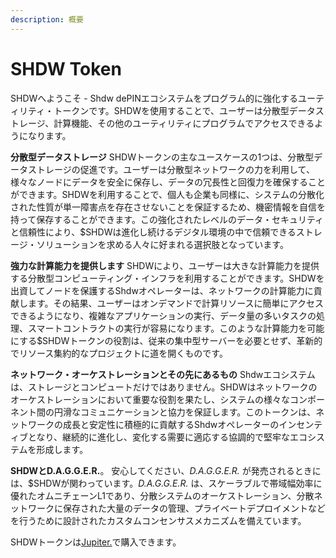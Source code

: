 ```yaml
---
description: 概要
---
```


# SHDW Token

SHDWへようこそ - Shdw dePINエコシステムをプログラム的に強化するユーティリティ・トークンです。SHDWを使用することで、ユーザーは分散型データストレージ、計算機能、その他のユーティリティにプログラムでアクセスできるようになります。

**分散型データストレージ**
SHDWトークンの主なユースケースの1つは、分散型データストレージの促進です。ユーザーは分散型ネットワークの力を利用して、様々なノードにデータを安全に保存し、データの冗長性と回復力を確保することができます。SHDWを利用することで、個人も企業も同様に、システムの分散化された性質が単一障害点を存在させないことを保証するため、機密情報を自信を持って保存することができます。この強化されたレベルのデータ・セキュリティと信頼性により、$SHDWは進化し続けるデジタル環境の中で信頼できるストレージ・ソリューションを求める人々に好まれる選択肢となっています。

**強力な計算能力を提供します**
SHDWにより、ユーザーは大きな計算能力を提供する分散型コンピューティング・インフラを利用することができます。SHDWを出資してノードを保護するShdwオペレーターは、ネットワークの計算能力に貢献します。その結果、ユーザーはオンデマンドで計算リソースに簡単にアクセスできるようになり、複雑なアプリケーションの実行、データ量の多いタスクの処理、スマートコントラクトの実行が容易になります。このような計算能力を可能にする$SHDWトークンの役割は、従来の集中型サーバーを必要とせず、革新的でリソース集約的なプロジェクトに道を開くものです。

**ネットワーク・オーケストレーションとその先にあるもの**
Shdwエコシステムは、ストレージとコンピュートだけではありません。SHDWはネットワークのオーケストレーションにおいて重要な役割を果たし、システムの様々なコンポーネント間の円滑なコミュニケーションと協力を保証します。このトークンは、ネットワークの成長と安定性に積極的に貢献するShdwオペレーターのインセンティブとなり、継続的に進化し、変化する需要に適応する協調的で堅牢なエコシステムを形成します。

**SHDWとD.A.G.G.E.R.**。
安心してください、_D.A.G.G.E.R._ が発売されるときには、$SHDWが関わっています。_D.A.G.G.E.R._ は、スケーラブルで帯域幅効率に優れたオムニチェーンL1であり、分散システムのオーケストレーション、分散ネットワークに保存された大量のデータの管理、プライベートデプロイメントなどを行うために設計されたカスタムコンセンサスメカニズムを備えています。

SHDWトークンは[Jupiter.](https://jup.ag/swap/USDC-SHDW)で購入できます。
